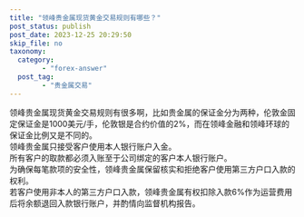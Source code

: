 ```yaml
---
title: "领峰贵金属现货黄金交易规则有哪些？"
post_status: publish
post_date: 2023-12-25 20:29:50
skip_file: no
taxonomy:
  category:
        - "forex-answer"
  post_tag:
        - "贵金属交易"
---
```


领峰贵金属现货黄金交易规则有很多啊，比如贵金属的保证金分为两种，伦敦金固定保证金是1000美元/手，伦敦银是合约价值的2%，而在领峰金融和领峰环球的保证金比例又是不同的。  
领峰贵金属只接受客户使用本人银行账户入金。  
所有客户的取款都必须入账至于公司绑定的客户本人银行账户。  
为确保每笔款项的安全性，领峰贵金属保留核实和拒绝客户使用第三方户口入款的权利。  
若客户使用非本人的第三方户口入款，领峰贵金属有权扣除入款6%作为运营费用后将余额退回入款银行账户，并酌情向监督机构报告。

